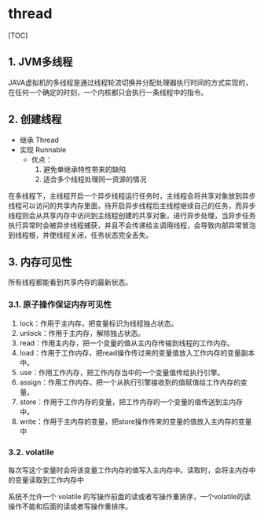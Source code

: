 # thread

[TOC]

## 1. JVM多线程
JAVA虚拟机的多线程是通过线程轮流切换并分配处理器执行时间的方式实现的，在任何一个确定的时刻，一个内核都只会执行一条线程中的指令。

## 2. 创建线程
- 继承 Thread
- 实现 Runnable
  - 优点：
    1. 避免单继承特性带来的缺陷
    2. 适合多个线程处理同一资源的情况
  

在多线程下，主线程开启一个异步线程运行任务时，主线程会将共享对象放到异步线程可以访问的共享内存里面，待开启异步线程后主线程继续自己的任务，而异步线程则会从共享内存中访问到主线程创建的共享对象，进行异步处理，当异步任务执行异常时会被异步线程捕获，并且不会传递给主调用线程，会导致内部异常冒泡到线程根，并使线程关闭，任务状态完全丢失。

## 3. 内存可见性
所有线程都能看到共享内存的最新状态。

### 3.1. 原子操作保证内存可见性
1. lock：作用于主内存，把变量标识为线程独占状态。
2. unlock：作用于主内存，解除独占状态。
3. read：作用主内存，把一个变量的值从主内存传输到线程的工作内存。
4. load：作用于工作内存，把read操作传过来的变量值放入工作内存的变量副本中。
5. use：作用工作内存，把工作内存当中的一个变量值传给执行引擎。
6. assign：作用工作内存，把一个从执行引擎接收到的值赋值给工作内存的变量。
7. store：作用于工作内存的变量，把工作内存的一个变量的值传送到主内存中。
8. write：作用于主内存的变量，把store操作传来的变量的值放入主内存的变量中

### 3.2. volatile
每次写这个变量时会将该变量工作内存的值写入主内存中。读取时，会将主内存中的变量读取到工作内存中

系统不允许一个 volatile 的写操作前面的读或者写操作重排序，一个volatile的读操作不能和后面的读或者写操作重排序。